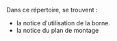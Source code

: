 Dans ce répertoire, se trouvent :
- la notice d'utilisation de la borne.
- la notice du plan de montage
